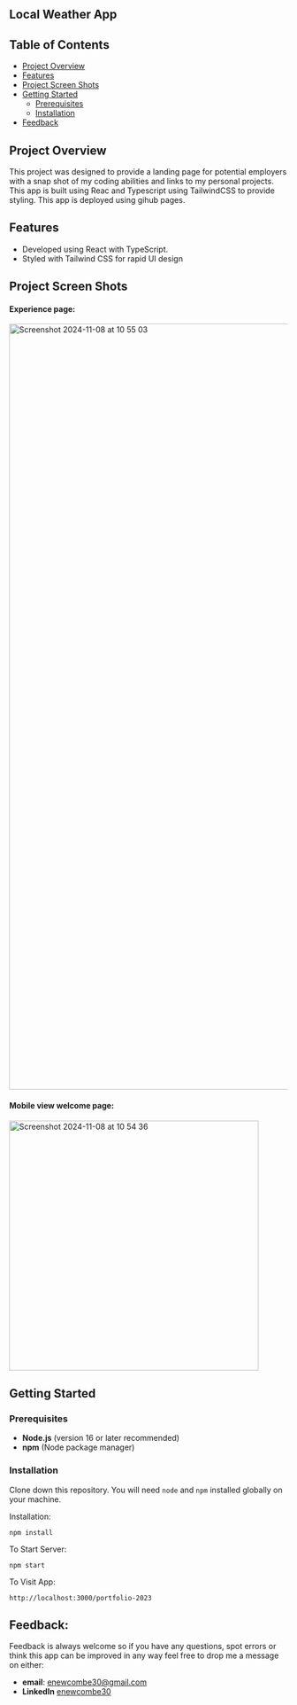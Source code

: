 ## Local Weather App

## Table of Contents

- [Project Overview](#project-overview)
- [Features](#features)
- [Project Screen Shots](#project-screen-shots)
- [Getting Started](#getting-started)
  - [Prerequisites](#prerequisites)
  - [Installation](#installation)
- [Feedback](#feedback)

## Project Overview

This project was designed to provide a landing page for potential employers with a snap shot of my coding abilities and links to my personal projects. This app is built using Reac and Typescript using TailwindCSS to provide styling. This app is deployed using gihub pages.

## Features

- Developed using React with TypeScript.
- Styled with Tailwind CSS for rapid UI design

## Project Screen Shots

#### Experience page:

<img width="1383" alt="Screenshot 2024-11-08 at 10 55 03" src="https://github.com/user-attachments/assets/ec2dc5d8-9250-4ddd-b559-3cb22b2e209a">

#### Mobile view welcome page:

<img width="451" alt="Screenshot 2024-11-08 at 10 54 36" src="https://github.com/user-attachments/assets/b142fd61-c943-40a9-ad37-eacb2517b4e8">

## Getting Started

### Prerequisites

- **Node.js** (version 16 or later recommended)
- **npm** (Node package manager)

###

### Installation

Clone down this repository. You will need `node` and `npm` installed globally on your machine.

Installation:

`npm install`

To Start Server:

`npm start`

To Visit App:

`http://localhost:3000/portfolio-2023`

## Feedback:

Feedback is always welcome so if you have any questions, spot errors or think this app can be improved in any way feel free to drop me a message on either:

- **email**: [enewcombe30@gmail.com](mailto:enewcombe30@gmail.com)
- **LinkedIn** [enewcombe30](https://www.linkedin.com/in/enewcombe30)
